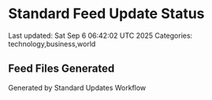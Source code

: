 # Standard Feed Update Status
Last updated: Sat Sep  6 06:42:02 UTC 2025
Categories: technology,business,world

## Feed Files Generated

Generated by Standard Updates Workflow
